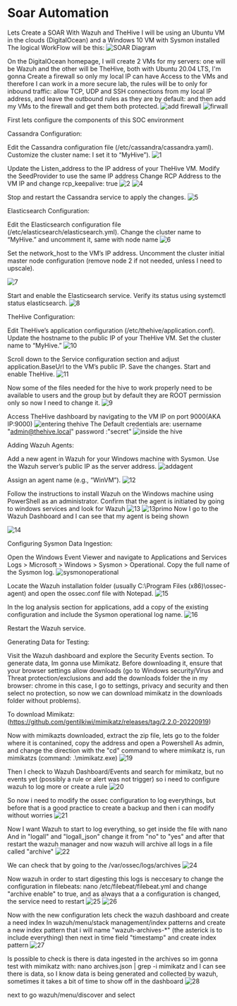 # Soar Automation
Lets Create a SOAR With Wazuh and TheHive
I will be using an Ubuntu VM in the clouds (DigitalOcean) and a Windows 10 VM with Sysmon installed
The logical WorkFlow will be this:
![SOAR Diagram](https://github.com/user-attachments/assets/9b9b642f-1367-4626-b844-23687093e4a8)

On the DigitalOcean homepage, I will create 2 VMs for my servers: one will be Wazuh and the other will be TheHive, both with Ubuntu 20.04 LTS,  I'm gonna Create a firewall so only my local IP can have Access to the VMs and therefore I can work in a more secure lab, the rules will be to only  for inbound traffic: allow TCP, UDP and SSH connections from my local IP address, and leave the outbound rules as they are by default: and then add my VMs to the firewall and get them both protected.
![add firewall](https://github.com/user-attachments/assets/143c0fae-8c51-4288-836c-be5e7e082a2d)
![firwall](https://github.com/user-attachments/assets/46886af3-0d82-43d3-bb5a-3328819c940e)


First lets configure the components of this SOC environment

Cassandra Configuration:

Edit the Cassandra configuration file (/etc/cassandra/cassandra.yaml).
Customize the cluster name: I set it to “MyHive”).
![1](https://github.com/user-attachments/assets/b667fed7-93b4-432f-b91a-b0f0f508b2d7)

Update the Listen_address to the IP address of your TheHive VM.
Modify the SeedProvider to use the same IP address
Change RCP Address to the VM IP and change rcp_keepalive: true
![2](https://github.com/user-attachments/assets/a05bcb75-3d84-467d-9e3a-147c723e115a)
![4](https://github.com/user-attachments/assets/32d9a290-776e-4905-8f3a-b0419ff0084b)

Stop and restart the Cassandra service to apply the changes.
![5](https://github.com/user-attachments/assets/16ddbdf4-6a1f-43b5-8700-1a5c855640c2)

Elasticsearch Configuration:

Edit the Elasticsearch configuration file (/etc/elasticsearch/elasticsearch.yml).
Change the cluster name to “MyHive.” and uncomment it, same with node name
![6](https://github.com/user-attachments/assets/0e37be44-73b1-42ec-9657-045735ace911)

Set the network_host to the VM’s IP address.
Uncomment the cluster initial master node configuration (remove node 2 if not needed, unless I need to upscale).

![7](https://github.com/user-attachments/assets/af4f8f0c-e752-49de-b65f-8b723dcfe61a)


Start and enable the Elasticsearch service.
Verify its status using systemctl status elasticsearch.
![8](https://github.com/user-attachments/assets/811e4802-5420-4741-b812-eaf01139130b)

TheHive Configuration:

Edit TheHive’s application configuration (/etc/thehive/application.conf).
Update the hostname to the public IP of your TheHive VM.
Set the cluster name to “MyHive.”
![10](https://github.com/user-attachments/assets/521c53b1-2472-4398-93a9-898b82ecf89f)

Scroll down to the Service configuration section and adjust application.BaseUrl to the VM’s public IP.
Save the changes.
Start and enable TheHive.
![11](https://github.com/user-attachments/assets/88f6470f-df37-4040-8225-286d59fefac6)

Now some of the files needed for the hive to work properly need to be available to users and the group but by default they are ROOT permission only so now I need to change it.
![9](https://github.com/user-attachments/assets/c41b806a-4802-434c-a6b5-4dd5e1ff21ec)

Access TheHive dashboard by navigating to the VM IP on port 9000(AKA IP:9000)
![entering thehive](https://github.com/user-attachments/assets/f3e6600b-6b29-4004-a04d-c1fee040fcbe)
The Default credentials are: username "admin@thehive.local" password :"secret"
![inside the hive](https://github.com/user-attachments/assets/387a719a-a07e-4a87-8051-103fc1ec97ef)


Adding Wazuh Agents:

Add a new agent in Wazuh for your Windows machine with Sysmon.
Use the Wazuh server’s public IP as the server address.
![addagent](https://github.com/user-attachments/assets/a32d4003-6d3f-4eaf-90e5-f7a543e746a2)

Assign an agent name (e.g., “WinVM”).
![12](https://github.com/user-attachments/assets/3f6e3b29-2ad4-4c85-9a47-b755bc5869ce)

Follow the instructions to install Wazuh on the Windows machine using PowerShell as an administrator.
Confirm that the agent is initiated by going to windows services and look for Wazuh
![13](https://github.com/user-attachments/assets/b23cbe86-49b6-47f7-af6a-cb4d852c1e73)
![13primo](https://github.com/user-attachments/assets/40b1f615-b74e-4f7b-a8d5-7d4f17a349cf)
Now I go to the Wazuh Dashboard and I can see that my agent is being shown

![14](https://github.com/user-attachments/assets/ccd00a1d-5408-42ec-a552-d5ebda2c3123)



Configuring Sysmon Data Ingestion:

Open the Windows Event Viewer and navigate to Applications and Services Logs > Microsoft > Windows > Sysmon > Operational.
Copy the full name of the Sysmon log.
![sysmonoperational](https://github.com/user-attachments/assets/7507c235-53cd-4cde-ab61-6a6c999e13a0)

Locate the Wazuh installation folder (usually C:\Program Files (x86)\ossec-agent) and open the ossec.conf file with Notepad.
![15](https://github.com/user-attachments/assets/f2993a77-a4dc-47eb-89a3-22de88d7d3eb)

In the log analysis section for applications, add a copy of the existing configuration and include the Sysmon operational log name.
![16](https://github.com/user-attachments/assets/438430f4-1669-4be4-8a2a-b5aa755014fe)

Restart the Wazuh service.

Generating Data for Testing:

Visit the Wazuh dashboard and explore the Security Events section.
To generate data, Im gonna use Mimikatz. Before downloading it, ensure that your browser settings allow downloads (go to Windows security/Virus and Threat protection/exclusions and add the downloads folder the in my browser: chrome in this case, I go to settings, privacy and security and then select no protection, so now we can download mimikatz in the downloads folder without problems).

To download Mimikatz: (https://github.com/gentilkiwi/mimikatz/releases/tag/2.2.0-20220919)

Now with mimikazts downloaded, extract the zip file, lets go to the folder where it is contanined, copy the address and open a Powershell As admin, and change the direction with the "cd" command to where mimikatz is, run mimikatzs (command: .\mimikatz.exe)
![19](https://github.com/user-attachments/assets/bb36dc8a-dead-45ba-9f9f-bd5ff938d7c1)

Then I check to Wazuh Dashboard/Events and search for mimikatz, but no events yet (possibly a rule or alert was not trigger) so i need to configure wazuh to log more or create a rule
![20](https://github.com/user-attachments/assets/43327af7-1140-4b99-ae7c-0ec3591daed8)

So now i need to modify the ossec configuration to log everythings, but before that is a good practice to create a backup and then i can modify without worries
![21](https://github.com/user-attachments/assets/a596a8f4-620c-42c6-a3f3-24cdf4c23e69)

Now I want Wazuh to start to log everything, so get inside the file with nano
And in "logall" and "logall_json" change it from "no" to "yes" and after that restart the wazuh manager and now wazuh will archive all logs in a file called "archive"
![22](https://github.com/user-attachments/assets/7cda74ec-8681-4443-a15e-91c9097e9f1b)

We can check that by going to the /var/ossec/logs/archives 
![24](https://github.com/user-attachments/assets/027a9b27-c5af-47b0-abd1-aaca6251ec51)

Now wazuh in order to start digesting this logs is neccesary to change the configuration in filebeats: nano /etc/filebeat/filebeat.yml and change "archive enable" to true, and as always that a a configuration is changed, the service need to restart
![25](https://github.com/user-attachments/assets/a2203d5f-2603-4ef8-9005-e58727a18e95)
![26](https://github.com/user-attachments/assets/cd681eb2-f837-421e-886e-78e3d6a4ba43)


Now with the new configuration lets check the wazuh dashboard and create a need index
In wazuh/menu/stack management/index patterns and create a new index pattern that i will name "wazuh-archives-*" (the asterick is to include everything) then next in time field "timestamp" and create index pattern
![27](https://github.com/user-attachments/assets/7570ef63-a092-4f68-b077-b27fb92832c5)


Is possible to check is there is data ingested in the archives so im gonna test with mimikatz with: nano archives.json | grep -i mimikatz and I can see there is data, so I know data is being generated and collected by wazuh, sometimes it takes a bit of time to show off in the dashboard
![28](https://github.com/user-attachments/assets/006ad63b-3209-442d-bca7-c97603adfca1)

next to go wazuh/menu/discover and select 

